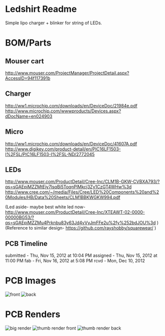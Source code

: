 Ledshirt Readme
========
Simple lipo charger + blinker for string of LEDs.

BOM/Parts
========
Mouser cart
--------
http://www.mouser.com/ProjectManager/ProjectDetail.aspx?AccessID=94f117391b

Charger
--------
http://ww1.microchip.com/downloads/en/DeviceDoc/21984e.pdf
http://www.microchip.com/wwwproducts/Devices.aspx?dDocName=en024903

Micro
--------
http://ww1.microchip.com/downloads/en/DeviceDoc/41607A.pdf
http://www.digikey.com/product-detail/en/PIC16LF1503-I%2FSL/PIC16LF1503-I%2FSL-ND/2772045

LEDs
--------
http://www.mouser.com/ProductDetail/Cree-Inc/CLM1B-GKW-CVBXA793/?qs=sGAEpiMZZMtEjy7lsqBi5ToqnPlMkcj3Zy1CzGT4WHw%3d
http://www.cree.com/~/media/Files/Cree/LED%20Components%20and%20Modules/HB/Data%20Sheets/CLM1BBKWGKW994.pdf

(Led aside- maybe best white led now- http://www.mouser.com/ProductDetail/Cree-Inc/XTEAWT-02-0000-00000BG53/?qs=sGAEpiMZZMu4Prknbu83y63Jd4vVyJmFFe2u%2fy%252bdJOU%3d )
(Reference to similar design- https://github.com/rayshobby/squarewear/ )

PCB Timeline
--------
submitted - Thu, Nov 15, 2012 at 10:04 PM
assigned - Thu, Nov 15, 2012 at 11:00 PM
fab - Fri, Nov 16, 2012 at 5:08 PM
rcvd - Mon, Dec 10, 2012

PCB Images
========
![front](https://raw.github.com/noahp/ledshirt/master/doc/front_image.png)
![back](https://raw.github.com/noahp/ledshirt/master/doc/back_image.png)


PCB Renders
========
![big render](https://raw.github.com/noahp/ledshirt/master/doc/big.png)
![thumb render front](https://raw.github.com/noahp/ledshirt/master/doc/thumb_front.png)
![thumb render back](https://raw.github.com/noahp/ledshirt/master/doc/thumb_back.png)

